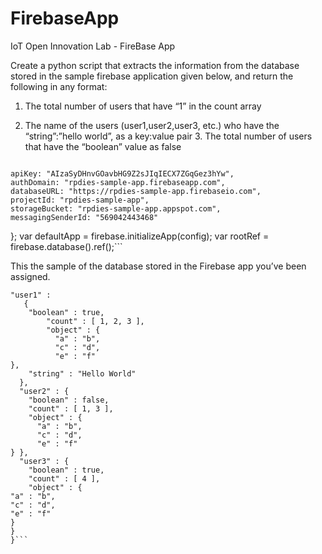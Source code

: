 # FirebaseApp
IoT Open Innovation Lab - FireBase App

Create a python script that extracts the information from the database stored in the sample firebase application given below, and return the following in any format:
  1. The total number of users that have “1” in the count array
  2. The name of the users (user1,user2,user3, etc.) who have the “string”:”hello world”, as a key:value pair 3. The total   number of users that have the “boolean” value as false
     
     ```var config = {
    apiKey: "AIzaSyDHnvGOavbHG9Z2sJIqIECX7ZGqGez3hYw",
    authDomain: "rpdies-sample-app.firebaseapp.com",
    databaseURL: "https://rpdies-sample-app.firebaseio.com",
    projectId: "rpdies-sample-app",
    storageBucket: "rpdies-sample-app.appspot.com",
    messagingSenderId: "569042443468"
  };
var defaultApp = firebase.initializeApp(config);
var rootRef = firebase.database().ref();```

This the sample of the database stored in the Firebase app you’ve been assigned.
``` {
"user1" :
   {
    "boolean" : true,
        "count" : [ 1, 2, 3 ],
        "object" : {
          "a" : "b",
          "c" : "d",
          "e" : "f"
},
    "string" : "Hello World"
  },
  "user2" : {
    "boolean" : false,
    "count" : [ 1, 3 ],
    "object" : {
      "a" : "b",
      "c" : "d",
      "e" : "f"
} },
  "user3" : {
    "boolean" : true,
    "count" : [ 4 ],
    "object" : {
"a" : "b",
"c" : "d",
"e" : "f"
}
}
}```
 
